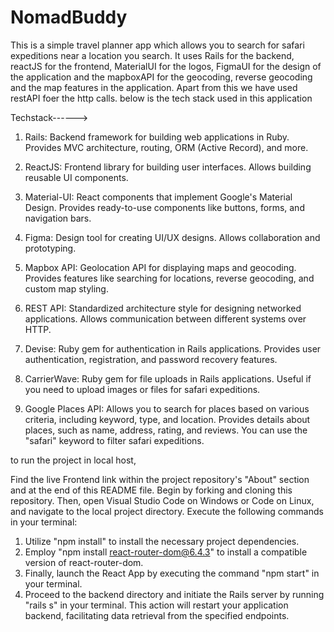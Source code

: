 # NomadBuddy

This is a simple travel planner app which allows you to search for safari expeditions near a location you search. It uses Rails for the backend, reactJS for the frontend, MaterialUI for the logos, FigmaUI for the design of the application and the mapboxAPI for the geocoding, reverse geocoding and the map features in the application. Apart from this we have used restAPI foer the http calls.
below is the tech stack used in this application

Techstack------>

1. Rails:
Backend framework for building web applications in Ruby.
Provides MVC architecture, routing, ORM (Active Record), and more.

2. ReactJS:
Frontend library for building user interfaces.
Allows building reusable UI components.

3. Material-UI:
React components that implement Google's Material Design.
Provides ready-to-use components like buttons, forms, and navigation bars.

4. Figma:
Design tool for creating UI/UX designs.
Allows collaboration and prototyping.

5. Mapbox API:
Geolocation API for displaying maps and geocoding.
Provides features like searching for locations, reverse geocoding, and custom map styling.

6. REST API:
Standardized architecture style for designing networked applications.
Allows communication between different systems over HTTP.

7. Devise:
Ruby gem for authentication in Rails applications.
Provides user authentication, registration, and password recovery features.

8. CarrierWave:
Ruby gem for file uploads in Rails applications.
Useful if you need to upload images or files for safari expeditions.

9. Google Places API:
Allows you to search for places based on various criteria, including keyword, type, and location.
Provides details about places, such as name, address, rating, and reviews.
You can use the "safari" keyword to filter safari expeditions.

to run the project in local host,

Find the live Frontend link within the project repository's "About" section and at the end of this README file.
Begin by forking and cloning this repository. Then, open Visual Studio Code on Windows or Code on Linux, and navigate to the local project directory. Execute the following commands in your terminal:
1. Utilize "npm install" to install the necessary project dependencies.
2. Employ "npm install react-router-dom@6.4.3" to install a compatible version of react-router-dom.
3. Finally, launch the React App by executing the command "npm start" in your terminal.
4. Proceed to the backend directory and initiate the Rails server by running "rails s" in your terminal. This action will restart your application backend, facilitating data retrieval from the specified endpoints.

